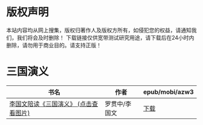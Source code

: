 # 版权声明

本站内容均从网上搜集，版权归著作人及版权方所有，如侵犯您的权益，请通知我们，我们将会及时删除！ 下载链接仅供宽带测试研究用途，请下载后在24小时内删除，请勿用于商业目的。请支持正版！

# 三国演义

| 书名 | 作者 | epub/mobi/azw3 |
| --- | --- | --- |
| [李国文陪读《三国演义》 (点击查看图片)](https://www.dushupai.com/attachment/2024/06/07/2f85dac59a14dcaf.jpg) | 罗贯中/李国文 | [下载](https://url89.ctfile.com/f/31084289-1357040167-4c9161?p=8866) |
